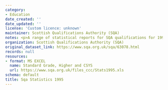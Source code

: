 ```yaml
---
category:
- Education
date_created: ''
date_updated: ''
license: 'Custom licence: unknown'
maintainer: Scottish Qualifications Authority (SQA)
notes: <p>A range of statistical reports for SQA qualifications for 1995.</p>
organization: Scottish Qualifications Authority (SQA)
original_dataset_link: https://www.sqa.org.uk/sqa/63078.html
records: null
resources:
- format: MS EXCEL
  name: Standard Grade, Higher and CSYS
  url: https://www.sqa.org.uk/files_ccc/Stats1995.xls
schema: default
title: Sqa Statistics 1995
---
```

